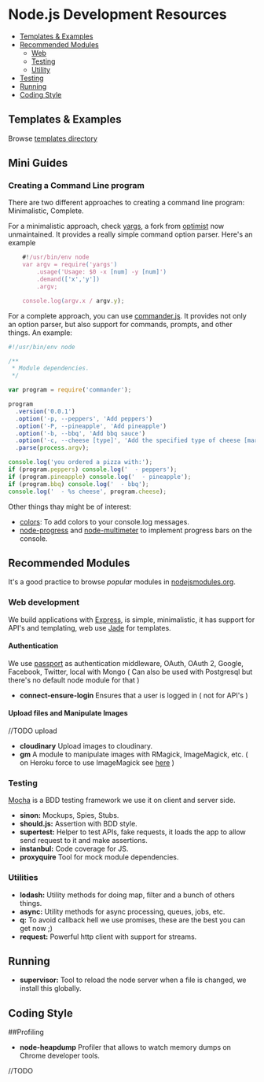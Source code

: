 # Node.js Development Resources

- [Templates & Examples](#templates--examples)
- [Recommended Modules](#recommended-modules)
	- [Web](#web)
	- [Testing](#testing)
	- [Utility](#utility)
- [Testing](#testing-1)
- [Running](#running)
- [Coding Style](#coding-style)

## Templates & Examples

Browse [templates directory](../templates/node.js/)

## Mini Guides

### Creating a Command Line program

There are two different approaches to creating a command line program: Minimalistic, Complete.

For a minimalistic approach, check [yargs](https://github.com/chevex/yargs/), a fork from [optimist](https://github.com/substack/node-optimist) now unmaintained. It provides a really simple command option parser. Here's an example

```javascript
    #!/usr/bin/env node
    var argv = require('yargs')
        .usage('Usage: $0 -x [num] -y [num]')
        .demand(['x','y'])
        .argv;

    console.log(argv.x / argv.y);
```

For a complete approach, you can use [commander.js](https://github.com/visionmedia/commander.js). It provides not only an option parser, but also support for commands, prompts, and other things. An example:

```javascript
#!/usr/bin/env node

/**
 * Module dependencies.
 */

var program = require('commander');

program
  .version('0.0.1')
  .option('-p, --peppers', 'Add peppers')
  .option('-P, --pineapple', 'Add pineapple')
  .option('-b, --bbq', 'Add bbq sauce')
  .option('-c, --cheese [type]', 'Add the specified type of cheese [marble]', 'marble')
  .parse(process.argv);

console.log('you ordered a pizza with:');
if (program.peppers) console.log('  - peppers');
if (program.pineapple) console.log('  - pineapple');
if (program.bbq) console.log('  - bbq');
console.log('  - %s cheese', program.cheese);
```

Other things thay might be of interest:

 * [colors](https://github.com/Marak/colors.js): To add colors to your console.log messages.
 * [node-progress](https://github.com/visionmedia/node-progress) and [node-multimeter](https://github.com/substack/node-multimeter) to implement progress bars on the console.

## Recommended Modules

It's a good practice to browse *popular* modules in [nodejsmodules.org](https://nodejsmodules.org/).

### Web development

  We build applications with [Express](http://expressjs.com/), is simple, minimalistic, it has support for API's and templating, web use [Jade](http://jade-lang.com/) for templates.
  
#### Authentication  

  We use [passport](http://passportjs.org/) as authentication middleware, OAuth, OAuth 2, Google, Facebook, Twitter, local with Mongo ( Can also be used with Postgresql but there's no default node module for that )

* **connect-ensure-login** Ensures that a user is logged in ( not for API's )
 
#### Upload files and Manipulate Images

//TODO upload

* **cloudinary** Upload images to cloudinary.
* **gm** A module to manipulate images with RMagick, ImageMagick, etc. ( on Heroku force to use ImageMagick see [here](http://stackoverflow.com/questions/16476666/image-resize-library-for-node-js-site-on-heroku-hosting) )


### Testing

[Mocha](http://visionmedia.github.io/mocha/) is a BDD testing framework we use it on client and server side.

* **sinon:** Mockups, Spies, Stubs.
* **should.js:** Assertion with BDD style.
* **supertest:** Helper to test APIs, fake requests, it loads the app to allow send request to it and make assertions.
* **instanbul:** Code coverage for JS.
* **proxyquire** Tool for mock module dependencies.

### Utilities

* **lodash:** Utility methods for doing map, filter and a bunch of others things.
* **async:** Utility methods for async processing, queues, jobs, etc.
* **q:** To avoid callback hell we use promises, these are the best you can get now ;)
* **request:** Powerful http client with support for streams.


## Running

* **supervisor:** Tool to reload the node server when a file is changed, we install this globally.

## Coding Style

##Profiling

* **node-heapdump** Profiler that allows to watch memory dumps on Chrome developer tools.

//TODO
